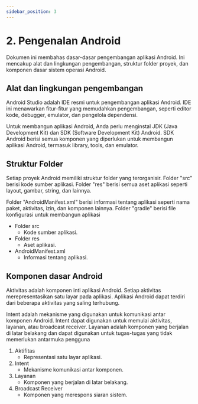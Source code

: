 ```yaml
---
sidebar_position: 3
---
```


# 2. Pengenalan Android

Dokumen ini membahas dasar-dasar pengembangan aplikasi Android. Ini mencakup alat dan lingkungan 
pengembangan, struktur folder proyek, dan komponen dasar sistem operasi Android.


## Alat dan lingkungan pengembangan

Android Studio adalah IDE resmi untuk pengembangan aplikasi Android. IDE ini menawarkan fitur-fitur yang memudahkan pengembangan, seperti editor kode, debugger, emulator, dan pengelola dependensi. 

Untuk membangun aplikasi Android, Anda perlu menginstal JDK (Java Development Kit) dan SDK (Software Development Kit) Android. SDK Android berisi semua komponen yang diperlukan untuk membangun aplikasi Android, termasuk library, tools, dan emulator.

## Struktur Folder

Setiap proyek Android memiliki struktur folder yang terorganisir. Folder "src" berisi kode sumber aplikasi. Folder "res" berisi semua aset aplikasi seperti layout, gambar, string, dan lainnya.

Folder "AndroidManifest.xml" berisi informasi tentang aplikasi seperti nama paket, aktivitas, izin, dan komponen lainnya. Folder "gradle" berisi file konfigurasi untuk membangun aplikasi

- Folder src
	 -  Kode sumber aplikasi.
- Folder res
	 -  Aset aplikasi.
- AndroidManifest.xml
	- Informasi tentang aplikasi.


## Komponen dasar Android

Aktivitas adalah komponen inti aplikasi Android. Setiap aktivitas merepresentasikan satu layar pada aplikasi. Aplikasi Android dapat terdiri dari beberapa aktivitas yang saling terhubung. 

Intent adalah mekanisme yang digunakan untuk komunikasi antar komponen Android. Intent dapat digunakan untuk memulai aktivitas, layanan, atau broadcast receiver. Layanan adalah komponen yang berjalan di latar belakang dan dapat digunakan untuk tugas-tugas yang tidak memerlukan antarmuka pengguna

 1. Aktifitas
	- Representasi satu layar aplikasi.
 2. Intent
	 - Mekanisme komunikasi antar komponen. 
 3. Layanan
	 - Komponen yang berjalan di latar belakang.
 4. Broadcast Receiver
	 - Komponen yang merespons siaran sistem.
